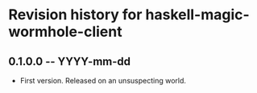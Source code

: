 # Revision history for haskell-magic-wormhole-client

## 0.1.0.0  -- YYYY-mm-dd

* First version. Released on an unsuspecting world.
